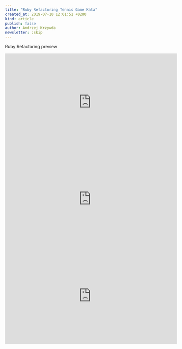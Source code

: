 ```yaml
---
title: "Ruby Refactoring Tennis Game Kata"
created_at: 2019-07-10 12:01:51 +0200
kind: article
publish: false
author: Andrzej Krzywda
newsletter: :skip
---
```


Ruby Refactoring preview

<!-- more -->



<iframe width="560" height="315" src="https://www.youtube.com/embed/XzaGHzTJoe0" frameborder="0" allow="autoplay; encrypted-media" allowfullscreen></iframe>

<iframe width="560" height="315" src="https://www.youtube.com/embed/XzaGHzTJoe0" frameborder="0" allow="autoplay; encrypted-media" allowfullscreen></iframe>

<iframe width="560" height="315" src="https://www.youtube.com/embed/XzaGHzTJoe0" frameborder="0" allow="autoplay; encrypted-media" allowfullscreen></iframe>

